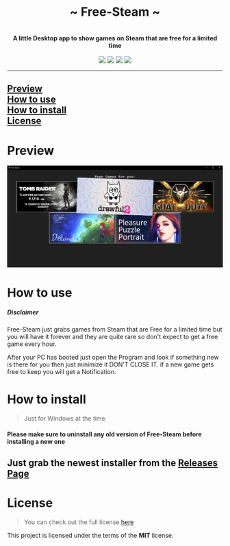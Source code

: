 <div align="center">
    <!-- # TODO: add Image -->
    <h1>~ Free-Steam ~</h1><br/>
    <strong> A little Desktop app to show games on Steam that are free for a limited time </strong><br/><br/>
    <img height="28" src="https://img.shields.io/github/license/7h3730B/Free-Steam?style=for-the-badge">
    <img height="28" src="https://img.shields.io/github/repo-size/7h3730B/Free-Steam?style=for-the-badge">
    <img height="28" src="https://img.shields.io/github/stars/7h3730B/Free-Steam?style=for-the-badge">
    <img height="28" src="https://forthebadge.com/images/badges/built-with-love.svg">
</div>

---

[Preview](#Preview)   
[How to use](#how-to-use)  
[How to install](#how-to-install)  
[License](#license)
---

# Preview

![alt text](./img/Showcase.png "Showcase")

# How to use

##### Disclaimer
Free-Steam just grabs games from Steam that are Free for a limited time but you will have it forever and they are quite rare so don't expect to get a free game every hour.

After your PC has booted just open the Program and look if something new is there for you then just minimize it DON'T CLOSE IT. if a new game gets free to keep you will get a Notification.

# How to install

> Just for Windows at the time
#### Please make sure to uninstall any old version of Free-Steam before installing a new one
Just grab the newest installer from the [Releases Page](https://github.com/7h3730B/Free-Steam/releases)
---
# License
> You can check out the full license [here](https://github.com/7h3730B/Free-Steam/blob/master/LICENSE)  
 
This project is licensed under the terms of the **MIT** license.
